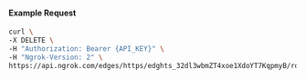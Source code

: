 <!-- Code generated for API Clients. DO NOT EDIT. -->

#### Example Request

```bash
curl \
-X DELETE \
-H "Authorization: Bearer {API_KEY}" \
-H "Ngrok-Version: 2" \
https://api.ngrok.com/edges/https/edghts_32dl3wbmZT4xoe1XdoYT7KqpmyB/routes/edghtsrt_32dl3zp9xhjhHmyhz4witG2oZxV/webhook_verification
```
